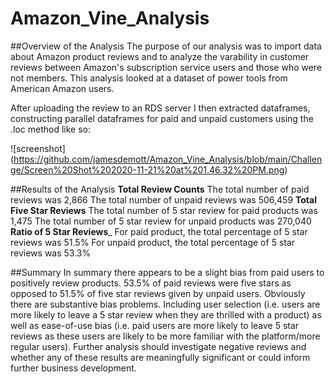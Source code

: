 # Amazon_Vine_Analysis

##Overview of the Analysis
The purpose of our analysis was to import data about Amazon product reviews and to analyze the varability in customer reviews between Amazon's subscription service users and those who were not members. This analysis looked at a dataset of power tools from American Amazon users. 

After uploading the review to an RDS server I then extracted dataframes, constructing parallel dataframes for paid and unpaid customers using the .loc method like so: 

![screenshot]
(https://github.com/jamesdemott/Amazon_Vine_Analysis/blob/main/Challenge/Screen%20Shot%202020-11-21%20at%201.46.32%20PM.png)



##Results of the Analysis
______________________Total Review Counts______________________
The total number of paid reviews was 2,866
The total number of unpaid reviews was 506,459
____________________Total Five Star Reviews____________________
The total number of 5 star review for paid products was 1,475
The total number of 5 star review for unpaid products was 270,040
____________________Ratio of 5 Star Reviews_____________________
For paid product, the total percentage of 5 star reviews was 51.5%
For unpaid product, the total percentage of 5 star reviews was 53.3%

##Summary
In summary there appears to be a slight bias from paid users to positively review products. 53.5% of paid reviews were five stars as opposed to 51.5% of five star reviews given by unpaid users. Obviously there are substantive bias problems. Including user selection (i.e. users are more likely to leave a 5 star review when they are thrilled with a product) as well as ease-of-use bias (i.e. paid users are more likely to leave 5 star reviews as these users are likely to be more familiar with the platform/more regular users). Further analysis should investigate negative reviews and whether any of these results are meaningfully significant or could inform further business development. 
